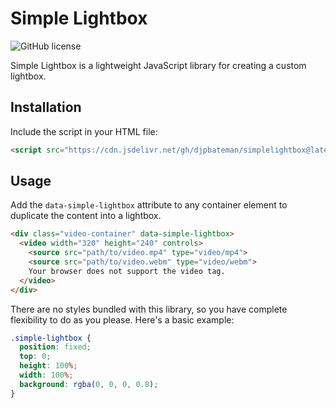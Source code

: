 # Simple Lightbox

![GitHub license](https://img.shields.io/badge/license-MIT-blue.svg)

Simple Lightbox is a lightweight JavaScript library for creating a custom lightbox.

## Installation

Include the script in your HTML file:

```html
<script src="https://cdn.jsdelivr.net/gh/djpbateman/simplelightbox@latest/main.js"></script>
```

## Usage

Add the `data-simple-lightbox` attribute to any container element to duplicate the content into a lightbox.

```html
<div class="video-container" data-simple-lightbox>
  <video width="320" height="240" controls>
    <source src="path/to/video.mp4" type="video/mp4">
    <source src="path/to/video.webm" type="video/webm">
    Your browser does not support the video tag.
  </video>
</div>
```

There are no styles bundled with this library, so you have complete flexibility to do as you please.
Here's a basic example:
```css
.simple-lightbox {
  position: fixed;
  top: 0;
  height: 100%;
  width: 100%;
  background: rgba(0, 0, 0, 0.8);
}
```


